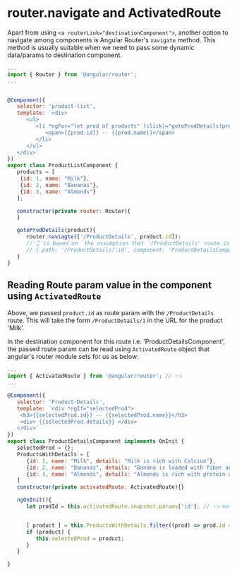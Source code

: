 # router.navigate and ActivatedRoute

Apart from using `<a routerLink="destinationComponent">`, another option to navigate among components is Angular Router's `navigate` method. This method is usually suitable when we need to pass some dynamic data/params to destination component.

```javascript
...
import { Router } from '@angular/router';
...


@Component({
   selector: 'product-list',
   template: `<div>
      <ul>
         <li *ngFor="let prod of products" (click)="gotoProdDetails(prod)">
            <span>{{prod.id}} -- {{prod.name}}</span>
         </li>
      </ul>
   </div>`
})
export class ProductListComponent {
   products = [
    {id: 1, name: "Milk"}, 
    {id: 2, name: "Bananas"},
    {id: 3, name: "Almonds"}
   ];

   constructor(private router: Router){
   }

   gotoProdDetails(product){
      router.naviagte(['/ProductDetails', product.id]);
      // 👆 is based on  the assumption that '/ProductDetails' route is configured as below:
      // { path: '/ProductDetails/:id', component: 'ProductDetailsComponent' }
   }
}
```

## Reading Route param value in the component using `ActivatedRoute`

Above, we passed `product.id` as route param with the `/ProductDetails` route. This will take the form `/ProductDetails/1` in the URL for the product 'Milk'.

In the destination component for this route i.e. 'ProductDetailsComponent', the passed route param can be read using `ActivatedRoute` object that angular's router module sets for us as below:

```javascript
...
import { ActivatedRoute } from '@angular/router'; // 👈
...

@Component({
   selector: 'Product-Details',
   template: `<div *ngIf="selectedProd">
    <h3>{{selectedProd.id}} -- {{selectedProd.name}}</h3>
    <div> {{selectedProd.details}} </div>
   </div>`
})
export class ProductDetailsComponent implements OnInit {
   selectedProd = {};
   ProductsWithDetails = [
      {id: 1, name: "Milk", details: "Milk is rich with Calcium"},
      {id: 2, name: "Bananas", details: "Banana is loaded with fiber and has high content of potassium "},
      {id: 3, name: "Almonds", details: "Almonds is rich with protein and Vitamin E"}
   ]
   constructor(private activatedRoute: ActivatedRoute){}

   ngOnInit(){
      let prodId = this.activatedRoute.snapshot.params['id']; // 👈 note how to read route parameters using ActivatedRoute.snapshot.params


      [ product ] = this.ProductsWithDetails.filter((prod) => prod.id === prodId); 
      if (product) {
         this.selectedProd = product;
      }
   }

}
```

